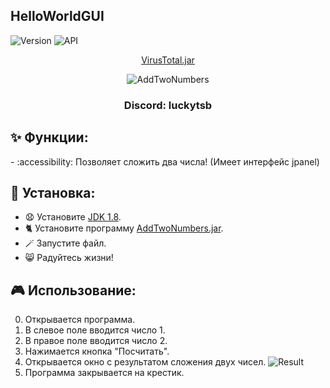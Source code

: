 ## HelloWorldGUI

![Version](https://img.shields.io/badge/Версия-1.0-blue.svg)
![API](https://img.shields.io/badge/Jdk%201.8%2B-blue.svg)
  
<p align="center">
<a href="https://www.virustotal.com/gui/file/b366bbd8fbd43d42e50ae2e78a1f1fd071c6631cfb657d83a036b6960d5f3796" target="_blank">VirusTotal.jar</a>
</p>
<p align="center">
  <img src="https://i.postimg.cc/hvJdjPTj/ATN.png" alt="AddTwoNumbers" border="0">
</p>
<h3 align="center">Discord: luckytsb</h3>

## ✨ Функции:

-️ :accessibility: Позволяет сложить два числа! (Имеет интерфейс jpanel)

## 🚀 Установка:

- 😧 Установите <a href="https://www.oracle.com/java/technologies/javase/javase8u211-later-archive-downloads.html" target="_blank">JDK 1.8</a>.
- 🐈 Установите программу <a href="https://github.com/Hacker123ter/AddTwoNumbers/raw/java_programm/AddTwoNumbers.jar" target="_blank">AddTwoNumbers.jar</a>.
- 🪄 Запустите файл.
- 😸 Радуйтесь жизни!

## 🎮 Использование:

0. Открывается программа.
1. В слевое поле вводится число 1.
2. В правое поле вводится число 2.
3. Нажимается кнопка "Посчитать".
4. Открывается окно с результатом сложения двух чисел.
   <img src="https://i.ibb.co/QJDZRMk/result.png" alt="Result" border="0">
5. Программа закрывается на крестик.
